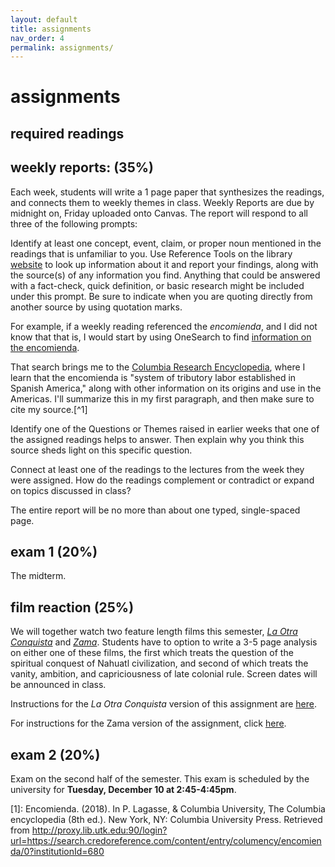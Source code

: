 ```yaml
---
layout: default
title: assignments
nav_order: 4
permalink: assignments/
---
```


# assignments

## required readings

## weekly reports: (35%)

Each week, students will write a 1 page paper that synthesizes the readings,
and connects them to weekly themes in class. Weekly Reports are due by midnight
on, Friday uploaded onto Canvas. The report will respond to all three of the following prompts:

Identify at least one concept, event, claim, or proper noun mentioned in
the readings that is unfamiliar to you. Use Reference Tools on the library
[website](https://www.lib.utk.edu/) to look up information about it and report your findings, along with the source(s) of any information you find. Anything that could be answered with a fact-check, quick definition, or basic research might be included under this prompt. Be sure to indicate when you are quoting directly from another source by using quotation marks.

For example, if a weekly reading referenced the *encomienda*, and I did
not know that that is, I would start by using OneSearch to find
[information on the encomienda](https://utk-almaprimo.hosted.exlibrisgroup.com/primo-explore/search?query=any,contains,encomienda&tab=default_tab&search_scope=OneSearch&vid=01UTK&lang=en_US&offset=0).

That search brings me to the [Columbia Research
Encyclopedia](https://search.credoreference.com/content/entry/columency/encomienda/0),
where I learn that the encomienda is "system of tributory labor
established in Spanish America," along with other information on its
origins and use in the Americas. I'll summarize this in my first
paragraph, and then make sure to cite my source.[^1]

Identify one of the Questions or Themes raised in earlier weeks that one of the assigned readings helps to answer. Then explain why you think this source sheds light on this specific question.

Connect at least one of the readings to the lectures from the week they were assigned. How do the readings complement or contradict or expand on topics discussed in class?

The entire report will be no more than about one typed, single-spaced page.

## exam 1 (20%)
The midterm.

## film reaction (25%)
We will together watch two feature length films this semester, [*La Otra
Conquista*]() and [*Zama*](https://www.imdb.com/title/tt3409848/). Students
have to option to write a 3-5 page analysis on either one of these films, the
first which treats the question of the spiritual conquest of Nahuatl
civilization, and second of which treats the vanity, ambition, and
capriciousness of late colonial rule. Screen dates will be announced in class. 

Instructions for the *La Otra Conquista* version of this assignment are
[here](https://chadblack.net/2019ELA/assignments/la_otra_conquista/).

For instructions for the Zama version of the assignment, click [here](https://chadblack.net/2019ELA/assignments/zama/).

## exam 2 (20%)
Exam on the second half of the semester. This exam is scheduled by the
university for **Tuesday, December 10 at 2:45-4:45pm**.

[1]: Encomienda. (2018). In P. Lagasse, & Columbia University, The Columbia encyclopedia (8th ed.). New York, NY: Columbia University Press. Retrieved from http://proxy.lib.utk.edu:90/login?url=https://search.credoreference.com/content/entry/columency/encomienda/0?institutionId=680
